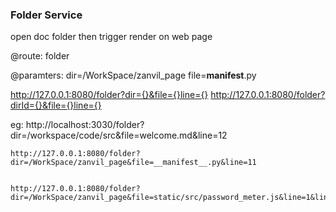 ### Folder Service 

open doc folder then trigger render on web page

@route: folder

@paramters:
    dir=/WorkSpace/zanvil_page
    file=__manifest__.py

http://127.0.0.1:8080/folder?dir={}&file={}line={}
http://127.0.0.1:8080/folder?dirId={}&file={}line={}


eg:
    http://localhost:3030/folder?dir=/workspace/code/src&file=welcome.md&line=12



    http://127.0.0.1:8080/folder?dir=/WorkSpace/zanvil_page&file=__manifest__.py&line=11


    http://127.0.0.1:8080/folder?dir=/WorkSpace/zanvil_page&file=static/src/password_meter.js&line=1&line=14